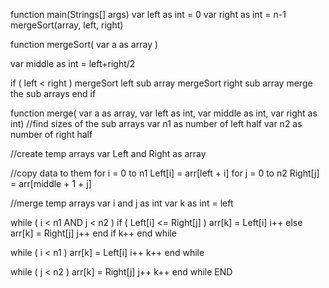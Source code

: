 function main(Strings[] args)
   var left as int = 0
   var right as int = n-1
   mergeSort(array, left, right)
   
function mergeSort( var a as array )
   
   var middle as int = left+right/2
   
   if ( left < right ) 
       mergeSort left sub array
       mergeSort right sub array
       merge the sub arrays
   end if

function merge( var a as array, var left as int, var middle as int, var right as int)
   //find sizes of the sub arrays
   var n1 as number of left half
   var n2 as number of right half

   //create temp arrays
   var Left and Right as array 
   
   //copy data to them
   for i = 0 to n1
       Left[i] = arr[left + i]
   for j = 0 to n2
       Right[j] = arr[middle + 1 + j]
       
   //merge temp arrays
   var i and j as int
   var k as int = left
   
   while ( i < n1 AND j < n2 )
      if ( Left[i] <= Right[j] )
         arr[k] = Left[i]
         i++
      else
         arr[k] = Right[j]
         j++
      end if
      k++
   end while
   
   while ( i < n1 )
      arr[k] = Left[i]
      i++
      k++
   end while
   
   while ( j < n2 )
      arr[k] = Right[j]
      j++
      k++
   end while
END